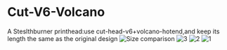 # Cut-V6-Volcano
A Steslthburner printhead:use cut-head-v6+volcano-hotend,and keep its length the same as the original design
![Size comparison](https://github.com/xuanyuanss/Cut-V6-Volcano/assets/70830799/3b74bf5f-9f11-4d78-9616-a75e68e8dc84)
![3](https://github.com/xuanyuanss/Cut-V6-Volcano/assets/70830799/43ba3b1b-96da-40c3-b7ee-c1b0b101e777)
![2](https://github.com/xuanyuanss/Cut-V6-Volcano/assets/70830799/6cbc04c5-4974-44a8-87f0-4511be4e6412)
![1](https://github.com/xuanyuanss/Cut-V6-Volcano/assets/70830799/47ed6c59-11af-4996-910b-e49770ba7b13)
